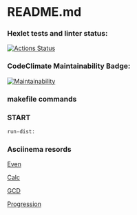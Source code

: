 # README.md

### Hexlet tests and linter status:
[![Actions Status](https://github.com/VasiliyMartynov/java-project-61/workflows/hexlet-check/badge.svg)](https://github.com/VasiliyMartynov/java-project-61/actions)
### CodeClimate Maintainability Badge:
[![Maintainability](https://api.codeclimate.com/v1/badges/ff4ae639ddbd5b3e7aab/maintainability)](https://codeclimate.com/github/VasiliyMartynov/java-project-61/maintainability)

### makefile commands
### START 
```sh
run-dist:
```
### Asciinema resords
[Even](https://asciinema.org/a/qZgIAZnS7FzhcscFANUHVM35c)

[Calc](https://asciinema.org/a/qJp8Lb4zppEbZECpnAIbmlPYm)

[GCD](https://asciinema.org/a/YzfiwzzNFrFuFFmIE6iE5tjbA)

[Progression](https://asciinema.org/a/iwMGD8nLVL23KBaawq39wK1c4)
